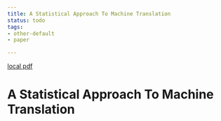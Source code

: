```yaml
---
title: A Statistical Approach To Machine Translation
status: todo
tags:
- other-default
- paper

---
```


[local pdf](../../../pdfs/a-statistical-approach-to-machine-translation.pdf)

# A Statistical Approach To Machine Translation
